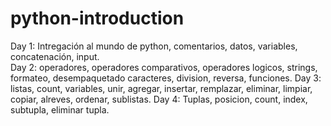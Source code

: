 # python-introduction
Day 1: Intregación al mundo de python, comentarios, datos, variables, concatenación, input.  
Day 2: operadores, operadores comparativos, operadores logicos, strings, formateo, desempaquetado caracteres, division, reversa, funciones.
Day 3: listas, count, variables, unir, agregar, insertar, remplazar, eliminar, limpiar, copiar, alreves, ordenar, sublistas.
Day 4: Tuplas, posicion, count, index, subtupla, eliminar tupla.
